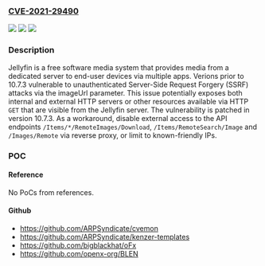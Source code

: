 ### [CVE-2021-29490](https://cve.mitre.org/cgi-bin/cvename.cgi?name=CVE-2021-29490)
![](https://img.shields.io/static/v1?label=Product&message=jellyfin&color=blue)
![](https://img.shields.io/static/v1?label=Version&message=n%2Fa&color=blue)
![](https://img.shields.io/static/v1?label=Vulnerability&message=CWE-918%20Server-Side%20Request%20Forgery%20(SSRF)&color=brighgreen)

### Description

Jellyfin is a free software media system that provides media from a dedicated server to end-user devices via multiple apps. Verions prior to 10.7.3 vulnerable to unauthenticated Server-Side Request Forgery (SSRF) attacks via the imageUrl parameter. This issue potentially exposes both internal and external HTTP servers or other resources available via HTTP `GET` that are visible from the Jellyfin server. The vulnerability is patched in version 10.7.3. As a workaround, disable external access to the API endpoints `/Items/*/RemoteImages/Download`, `/Items/RemoteSearch/Image` and `/Images/Remote` via reverse proxy, or limit to known-friendly IPs.

### POC

#### Reference
No PoCs from references.

#### Github
- https://github.com/ARPSyndicate/cvemon
- https://github.com/ARPSyndicate/kenzer-templates
- https://github.com/bigblackhat/oFx
- https://github.com/openx-org/BLEN

